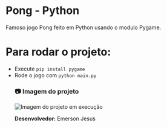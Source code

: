 # Pong - Python

Famoso jogo Pong feito em Python usando o modulo Pygame.

 # Para rodar o projeto:
<ul>
<li>Execute <code>pip install pygame</code></li>
<li>Rode o jogo com <code>python main.py</code></li>

### :camera: Imagem do projeto
![Imagem do projeto em execução](https://i.imgur.com/TwKySMo.png)

**Desenvolvedor:** Emerson Jesus
